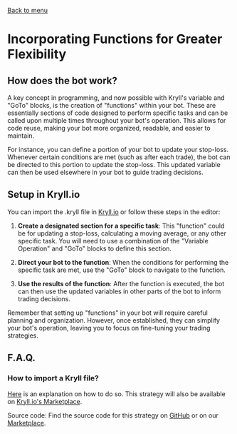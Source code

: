 [Back to menu](../README.md)

# Incorporating Functions for Greater Flexibility

## How does the bot work?

A key concept in programming, and now possible with Kryll's variable and "GoTo" blocks, is the creation of "functions" within your bot. These are essentially sections of code designed to perform specific tasks and can be called upon multiple times throughout your bot's operation. This allows for code reuse, making your bot more organized, readable, and easier to maintain.

For instance, you can define a portion of your bot to update your stop-loss. Whenever certain conditions are met (such as after each trade), the bot can be directed to this portion to update the stop-loss. This updated variable can then be used elsewhere in your bot to guide trading decisions.

## Setup in Kryll.io

You can import the .kryll file in [Kryll.io](https://platform.kryll.io) or follow these steps in the editor:

1. **Create a designated section for a specific task**: This "function" could be for updating a stop-loss, calculating a moving average, or any other specific task. You will need to use a combination of the "Variable Operation" and "GoTo" blocks to define this section.

2. **Direct your bot to the function**: When the conditions for performing the specific task are met, use the "GoTo" block to navigate to the function.

3. **Use the results of the function**: After the function is executed, the bot can then use the updated variables in other parts of the bot to inform trading decisions.

Remember that setting up "functions" in your bot will require careful planning and organization. However, once established, they can simplify your bot's operation, leaving you to focus on fine-tuning your trading strategies.

## F.A.Q.

### How to import a Kryll file?

[Here](https://github.com/Cryptense/Kryll-Strategies-Toolkit/tree/main#how-to-use-a-kryll-file-) is an explanation on how to do so. This strategy will also be available on [Kryll.io's Marketplace](https://platform.kryll.io/marketplace).



Source code: Find the source code for this strategy on [GitHub](insert_link_here) or on our [Marketplace](insert_link_here).